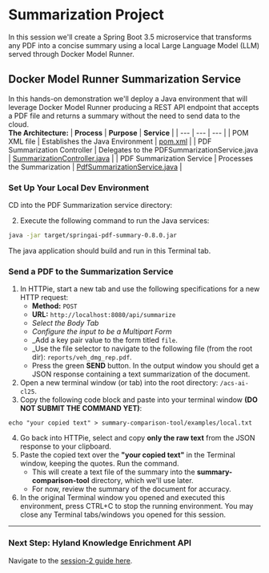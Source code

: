 # Summarization Project
In this session we'll create a Spring Boot 3.5 microservice that transforms any PDF into a concise summary using a local Large Language Model (LLM) served through Docker Model Runner.  


## Docker Model Runner Summarization Service
In this hands-on demonstration we'll deploy a Java environment that will leverage Docker Model Runner producing a REST API endpoint that accepts a PDF file and returns a summary without the need to send data to the cloud.  
**The Architecture:**
| **Process**   | **Purpose**   | **Service**   |
| ---           | ---           | ---           |
| POM XML file  | Establishes the Java Environment  | [pom.xml](../summarization-service/pom.xml)  |
| PDF Summarization Controller   | Delegates to the PDFSummarizationService.java | [SummarizationController.java](../summarization-service/src/main/java/org/alfresco/ai/summarize/rest/SummarizationController.java)  |
| PDF Summarization Service   | Processes the Summarization | [PdfSummarizationService.java](../summarization-service/src/main/java/org/alfresco/ai/summarize/service/PdfSummarizationService.java)  |


### Set Up Your Local Dev Environment
CD into the PDF Summarization service directory:
<!--
1. Open a new terminal window (or tab) into the following directory: ```/summarization-service```.  
2. Compile and package the Spring Boot application:
```bash
mvn clean package
```
-->
2. Execute the following command to run the Java services:
```bash
java -jar target/springai-pdf-summary-0.8.0.jar
```
The java application should build and run in this Terminal tab.


### Send a PDF to the Summarization Service
1. In HTTPie, start a new tab and use the following specifications for a new HTTP request:
   - **Method:** ```POST```
   - **URL:** ```http://localhost:8080/api/summarize```
   - _Select the Body Tab_
   - _Configure the input to be a Multipart Form_
   - _Add a key pair value to the form titled ```file```.
   - _Use the file selector to navigate to the following file (from the root dir): ```reports/veh_dmg_rep.pdf```.
   - Press the green **SEND** button.
In the output window you should get a JSON response containing a text summarization of the document.
2. Open a new terminal window (or tab) into the root directory: ```/acs-ai-cl25```.  
3. Copy the following code block and paste into your terminal window **(DO NOT SUBMIT THE COMMAND YET)**:
```
echo "your copied text" > summary-comparison-tool/examples/local.txt
```
4. Go back into HTTPie, select and copy **only the raw text** from the JSON response to your clipboard.  
5. Paste the copied text over the **"your copied text"** in the Terminal window, keeping the quotes. Run the command. 
   - This will create a text file of the summary into the **summary-comparison-tool** directory, which we'll use later. 
   - For now, review the summary of the document for accuracy.  
6. In the original Terminal window you opened and executed this environment, press CTRL+C to stop the running environment. You may close any Terminal tabs/windows you opened for this session.

---

### Next Step: Hyland Knowledge Enrichment API
Navigate to the [session-2 guide here](./session-2.md).

